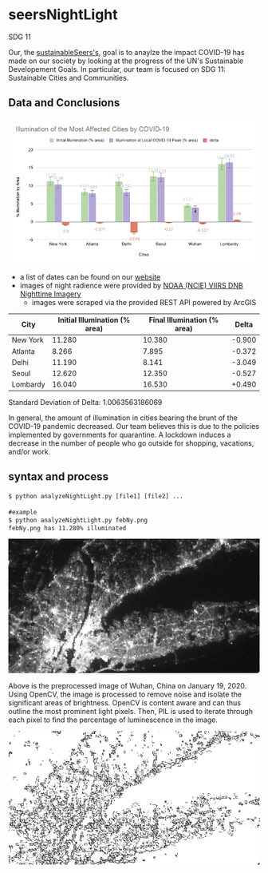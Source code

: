 # seersNightLight

SDG 11

Our, the [sustainableSeers's](https://sfwang.wixsite.com/mysite), goal is to anaylze the impact COVID-19 has made on our society by looking at the progress of the UN's Sustainable Developement Goals. In particular, our team is focused
on SDG 11: Sustainable Cities and Communities.


## Data and Conclusions

![Illumination in Impacted Cities](illuminationChart.png)

* a list of dates can be found on our [website](https://sfwang.wixsite.com/mysite)
* images of night radience were provided by [NOAA (NCIE) VIIRS DNB Nighttime Imagery](https://ngdc.noaa.gov/eog/viirs/download_dnb_composites.html)
  - images were scraped via the provided REST API powered by ArcGIS

City|Initial Illumination (% area)|Final Illumination (% area)| Delta
---|---|---|---
New York|11.280|10.380|-0.900
Atlanta|8.266|7.895|-0.372
Delhi|11.190|8.141|-3.049
Seoul|12.620|12.350|-0.527
Lombardy|16.040|16.530|+0.490

Standard Deviation of Delta: 1.0063563186069

In general, the amount of illumination in cities bearing the brunt of the
COVID-19 pandemic decreased. Our team believes this is due to the policies
implemented by governments for quarantine. A lockdown induces a decrease in the
number of people who go outside for shopping, vacations, and/or work. 


## syntax and process
```
$ python analyzeNightLight.py [file1] [file2] ...

#example
$ python analyzeNightLight.py febNy.png 
febNy.png has 11.280% illuminated

```

![New York in February](febNy.png)

Above is the preprocessed image of Wuhan, China on January 19, 2020. Using
OpenCV, the image is processed to remove noise and isolate the significant
areas of brightness. OpenCV is content aware and can thus outline the most prominent light pixels. 
Then, PIL is used to iterate through each pixel to find
the percentage of luminescence in the image.

![New York in February processed](febNy_cleaned.png)
